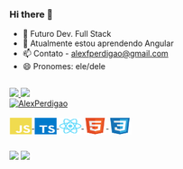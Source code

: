 ### Hi there 👋

- 🔭 Futuro Dev. Full Stack
- 🌱 Atualmente estou aprendendo Angular
- 📫 Contato - alexfperdigao@gmail.com
- 😄 Pronomes: ele/dele
 ##
 <div>
  <a href="https://www.linkedin.com/in/alex-perdigao/">
  <img height="180em" src="https://github-readme-stats.vercel.app/api?username=AlexPerdigao&show_icons=true&theme=merko&include_all_commits=true&count_private=true"/>
  <img height="180em" src="https://github-readme-stats.vercel.app/api/top-langs/?username=AlexPerdigao&layout=compact&langs_count=16&theme=merko"/>
 </div>
 <div>
  <img src="https://komarev.com/ghpvc/?username=AlexPerdigao&color=green" alt="AlexPerdigao"/> 
 </div>
  
<div style="display: inline_block"><br>
  <img align="center" alt="Alex-Js" height="30" width="40" src="https://raw.githubusercontent.com/devicons/devicon/master/icons/javascript/javascript-plain.svg">
  <img align="center" alt="Alex-Ts" height="30" width="40" src="https://raw.githubusercontent.com/devicons/devicon/master/icons/typescript/typescript-plain.svg">
  <img align="center" alt="Alex-React" height="30" width="40" src="https://raw.githubusercontent.com/devicons/devicon/master/icons/react/react-original.svg">
  <img align="center" alt="AlexAlex-HTML" height="30" width="40" src="https://raw.githubusercontent.com/devicons/devicon/master/icons/html5/html5-original.svg">
  <img align="center" alt="Alex-CSS" height="30" width="40" src="https://raw.githubusercontent.com/devicons/devicon/master/icons/css3/css3-original.svg">
  </div>
  
  ##
  <div>
  <a href = "mailto:alexfperdigao@gmail"><img src="https://img.shields.io/badge/Gmail-D14836?style=for-the-badge&logo=gmail&logoColor=white" target="_blank"></a>
  <a href=https://www.linkedin.com/in/alex-perdigao/ target="_blank"><img src="https://img.shields.io/badge/-LinkedIn-%230077B5?style=for-the-badge&logo=linkedin&logoColor=white" target="_blank"></a>   
</div>

  
